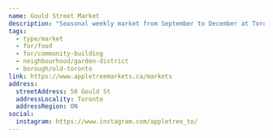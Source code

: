 ```yaml
---
name: Gould Street Market
description: "Seasonal weekly market from September to December at Toronto Metropolitan University (formerly Ryerson), operated by Appletree Markets."
tags:
  - type/market
  - for/food
  - for/community-building
  - neighbourhood/garden-district
  - borough/old-toronto
link: https://www.appletreemarkets.ca/markets
address:
  streetAddress: 50 Gould St
  addressLocality: Toronto
  addressRegion: ON
social:
  instagram: https://www.instagram.com/appletree_to/
---
```

